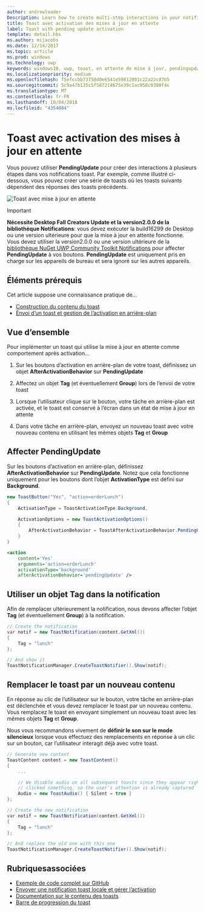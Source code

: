 ```yaml
---
author: andrewleader
Description: Learn how to create multi-step interactions in your notifications.
title: Toast avec activation des mises à jour en attente
label: Toast with pending update activation
template: detail.hbs
ms.author: mijacobs
ms.date: 12/14/2017
ms.topic: article
ms.prod: windows
ms.technology: uwp
keywords: windows10, uwp, toast, en attente de mise à jour, pendingupdate, interactivité à plusieurs étapes, interactions à plusieurs étapes
ms.localizationpriority: medium
ms.openlocfilehash: f5efccbb73758d0e6541e59812801c22a22c87b5
ms.sourcegitcommit: 5c9a47b135c5f587214675e39c1ac058c0380f4c
ms.translationtype: MT
ms.contentlocale: fr-FR
ms.lasthandoff: 10/04/2018
ms.locfileid: "4354084"
---
```

# <a name="toast-with-pending-update-activation"></a>Toast avec activation des mises à jour en attente

Vous pouvez utiliser **PendingUpdate** pour créer des interactions à plusieurs étapes dans vos notifications toast. Par exemple, comme illustré ci-dessous, vous pouvez créer une série de toasts où les toasts suivants dépendent des réponses des toasts précédents.

![Toast avec mise à jour en attente](images/toast-pendingupdate.gif)

> [!IMPORTANT]
> **Nécessite Desktop Fall Creators Update et la version2.0.0 de la bibliothèque Notifications**: vous devez exécuter la build16299 de Desktop ou une version ultérieure pour que la mise à jour en attente fonctionne. Vous devez utiliser la version2.0.0 ou une version ultérieure de la [bibliothèque NuGet UWP Community Toolkit Notifications](https://www.nuget.org/packages/Microsoft.Toolkit.Uwp.Notifications/) pour affecter **PendingUpdate** à vos boutons. **PendingUpdate** est uniquement pris en charge sur les appareils de bureau et sera ignoré sur les autres appareils.


## <a name="prerequisites"></a>Éléments prérequis

Cet article suppose une connaissance pratique de...

- [Construction du contenu du toast](adaptive-interactive-toasts.md)
- [Envoi d’un toast et gestion de l’activation en arrière-plan](send-local-toast.md)


## <a name="overview"></a>Vue d’ensemble

Pour implémenter un toast qui utilise la mise à jour en attente comme comportement après activation...

1. Sur les boutons d’activation en arrière-plan de votre toast, définissez un objet **AfterActivationBehavior** sur **PendingUpdate**

2. Affectez un objet **Tag** (et éventuellement **Group**) lors de l’envoi de votre toast

3. Lorsque l’utilisateur clique sur le bouton, votre tâche en arrière-plan est activée, et le toast est conservé à l’écran dans un état de mise à jour en attente

4. Dans votre tâche en arrière-plan, envoyez un nouveau toast avec votre nouveau contenu en utilisant les mêmes objets **Tag** et **Group**


## <a name="assign-pendingupdate"></a>Affecter PendingUpdate

Sur les boutons d’activation en arrière-plan, définissez **AfterActivationBehavior** sur **PendingUpdate**. Notez que cela fonctionne uniquement pour les boutons dont l’objet **ActivationType** est défini sur **Background**.

```csharp
new ToastButton("Yes", "action=orderLunch")
{
    ActivationType = ToastActivationType.Background,

    ActivationOptions = new ToastActivationOptions()
    {
        AfterActivationBehavior = ToastAfterActivationBehavior.PendingUpdate
    }
}
```

```xml
<action
    content='Yes'
    arguments='action=orderLunch'
    activationType='background'
    afterActivationBehavior='pendingUpdate' />
```


## <a name="use-a-tag-on-the-notification"></a>Utiliser un objet Tag dans la notification

Afin de remplacer ultérieurement la notification, nous devons affecter l’objet **Tag** (et éventuellement **Group**) à la notification.

```csharp
// Create the notification
var notif = new ToastNotification(content.GetXml())
{
    Tag = "lunch"
};

// And show it
ToastNotificationManager.CreateToastNotifier().Show(notif);
```


## <a name="replace-the-toast-with-new-content"></a>Remplacer le toast par un nouveau contenu

En réponse au clic de l’utilisateur sur le bouton, votre tâche en arrière-plan est déclenchée et vous devez remplacer le toast par un nouveau contenu. Vous remplacez le toast en envoyant simplement un nouveau toast avec les mêmes objets **Tag** et **Group**.

Nous vous recommandons vivement de **définir le son sur le mode silencieux** lorsque vous effectuez des remplacements en réponse à un clic sur un bouton, car l’utilisateur interagit déjà avec votre toast.

```csharp
// Generate new content
ToastContent content = new ToastContent()
{
    ...

    // We disable audio on all subsequent toasts since they appear right after the user
    // clicked something, so the user's attention is already captured
    Audio = new ToastAudio() { Silent = true }
};

// Create the new notification
var notif = new ToastNotification(content.GetXml())
{
    Tag = "lunch"
};

// And replace the old one with this one
ToastNotificationManager.CreateToastNotifier().Show(notif);
```


## <a name="related-topics"></a>Rubriquesassociées

- [Exemple de code complet sur GitHub](https://github.com/WindowsNotifications/quickstart-toast-pending-update)
- [Envoyer une notification toast locale et gérer l’activation](send-local-toast.md)
- [Documentation sur le contenu des toasts](adaptive-interactive-toasts.md)
- [Barre de progression du toast](toast-progress-bar.md)